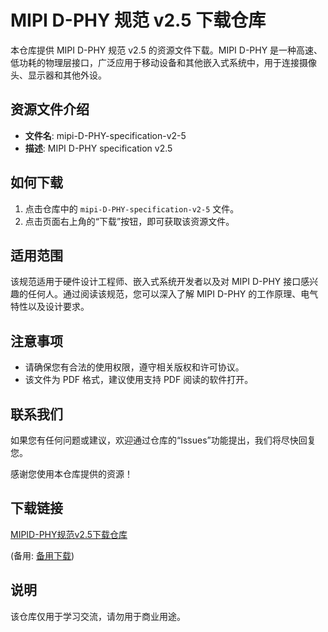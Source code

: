 # MIPI D-PHY 规范 v2.5 下载仓库

本仓库提供 MIPI D-PHY 规范 v2.5 的资源文件下载。MIPI D-PHY 是一种高速、低功耗的物理层接口，广泛应用于移动设备和其他嵌入式系统中，用于连接摄像头、显示器和其他外设。

## 资源文件介绍

- **文件名**: mipi-D-PHY-specification-v2-5
- **描述**: MIPI D-PHY specification v2.5

## 如何下载

1. 点击仓库中的 `mipi-D-PHY-specification-v2-5` 文件。
2. 点击页面右上角的“下载”按钮，即可获取该资源文件。

## 适用范围

该规范适用于硬件设计工程师、嵌入式系统开发者以及对 MIPI D-PHY 接口感兴趣的任何人。通过阅读该规范，您可以深入了解 MIPI D-PHY 的工作原理、电气特性以及设计要求。

## 注意事项

- 请确保您有合法的使用权限，遵守相关版权和许可协议。
- 该文件为 PDF 格式，建议使用支持 PDF 阅读的软件打开。

## 联系我们

如果您有任何问题或建议，欢迎通过仓库的“Issues”功能提出，我们将尽快回复您。

感谢您使用本仓库提供的资源！

## 下载链接
[MIPID-PHY规范v2.5下载仓库](https://pan.quark.cn/s/539ca7a41263) 

(备用: [备用下载](https://pan.baidu.com/s/1tvaQAICekkZcO9FS0daSOQ?pwd=1234))

## 说明

该仓库仅用于学习交流，请勿用于商业用途。
